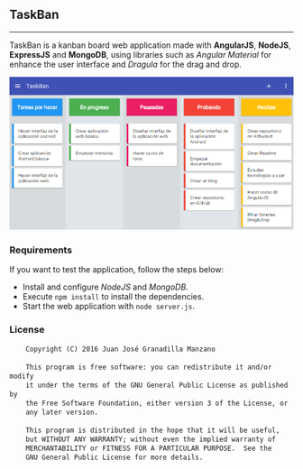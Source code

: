 ## TaskBan
***
TaskBan is a kanban board web application made with **AngularJS**, **NodeJS**, **ExpressJS** and **MongoDB**, using libraries such as *Angular Material* for enhance the user interface and *Dragula* for the drag and drop.

![Application image](img/taskban.png)

### Requirements

If you want to test the application, follow the steps below:

* Install and configure *NodeJS* and *MongoDB*.
* Execute ``npm install`` to install the dependencies.
* Start the web application with ``node server.js``.

### License
```
    Copyright (C) 2016 Juan José Granadilla Manzano

    This program is free software: you can redistribute it and/or modify
    it under the terms of the GNU General Public License as published by
    the Free Software Foundation, either version 3 of the License, or
    any later version.

    This program is distributed in the hope that it will be useful,
    but WITHOUT ANY WARRANTY; without even the implied warranty of
    MERCHANTABILITY or FITNESS FOR A PARTICULAR PURPOSE.  See the
    GNU General Public License for more details.
```
